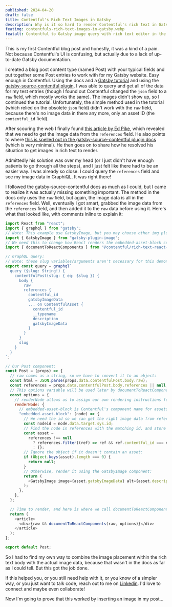 ```yaml
---
published: 2024-04-20
draft: false
title: Contentful's Rich Text Images in Gatsby
description: Why is it so hard to render Contentful's rich text in Gatsby, specifically images? How I resolved this despite the lack of documentation in 2024.
featimg: contentfuls-rich-text-images-in-gatsby.webp
featalt: Contentful to Gatsby image query with rich text editor in the background.
---
```


This is my first Contentful blog post and honestly, it was a kind of a pain. Not because Contentful's UI is confusing, but actually due to a lack of up-to-date Gatsby documentation.

I created a blog post content type (named Post) with your typical fields and put together some Post entries to work with for my Gatsby website. Easy enough in Contentful. Using the docs and a [Gatsby tutorial](https://youtu.be/kzWIUX3CpuI) and using the [gatsby-source-contentful plugin](https://www.gatsbyjs.com/plugins/gatsby-source-contentful/), I was able to query and get all of the data for my test entries (though I found out Contentful changed the `json` field to a `raw` field, which mostly works the same). The images didn't show up, so I continued the tutorial. Unfortunately, the simple method used in the tutorial (which relied on the obsolete `json` field) didn't work with the `raw` field, because there's no image data in there any more, only an asset ID (the `contentful_id` field).

After scouring the web I finally found [this article by Ed Pike](https://edpike365.medium.com/gatsby-contentful-rich-text-migrate-to-gatsby-source-contentful-version-4-in-early-2021-321904587470), which revealed that we need to get the image data from the `references` field. He also points to where [this is spelled out in the gatsby-source-contentful plugin docs](https://www.npmjs.com/package/gatsby-source-contentful#embedding-an-image-in-a-rich-text-field) (which is very minimal). He then goes on to share how he resolved his situation to get images in rich text to render.

Admittedly his solution was over my head (or I just didn't have enough patients to go through all the steps), and I just felt like there had to be an easier way. I was already so close. I could query the `references` field and see my image data in GraphiQL. It was right there!

I followed the gatsby-source-contentful docs as much as I could, but I came to realize it was actually missing something important. The method in the docs only uses the `raw` field, but again, the image data is all in the `references` field. Well, eventually I got smart, grabbed the image data from the `references` field, and then added it to the `raw` data before using it. Here's what that looked like, with comments inline to explain it:

```javascript
import React from "react";
import { graphql } from "gatsby";
// Note: This example use GatsbyImage, but you may choose other img plugins/components.
import { GatsbyImage } from "gatsby-plugin-image";
// We need this to change how React renders the embedded-asset-block component:
import { documentToReactComponents } from "@contentful/rich-text-react-renderer";

// GraphQL query:
// Note: these slug variables/arguments aren't necessary for this demonstration. They just show how I queried the data for one specific post, based on the slug.
export const query = graphql`
  query ($slug: String!) {
    contentfulPost(slug: { eq: $slug }) {
      body {
        raw
        references {
          contentful_id
          gatsbyImageData
          ... on ContentfulAsset {
            contentful_id
            __typename
            description
            gatsbyImageData
          }
        }
      }
      slug
    }
  }
`;

// Our Post component:
const Post = (props) => {
  // raw comes as a string, so we have to convert it to an object:
  const html = JSON.parse(props.data.contentfulPost.body.raw);
  const references = props.data.contentfulPost.body.references || null; // null if there are no references.
  // This options variable will be used later by documentToReactComponents.
  const options = {
    // renderNode allows us to assign our own rendering instructions for a specified component, overriding whatever instructions React had before.
    renderNode: {
      // embedded-asset-block is Contentful's component name for assets in rich text. We're going to tell React what to do whenever it finds one:
      "embedded-asset-block": (node) => {
        // We need the id so we can get the right image data from references:
        const nodeid = node.data.target.sys.id;
        // Find the node in references with the matching id, and store it in a variable:
        const asset =
          references !== null
            ? references.filter((ref) => ref && ref.contentful_id === nodeid)[0]
            : {};
        // Ignore the object if it doesn't contain an asset:
        if (Object.keys(asset).length === 0) {
          return null;
        }
        // Otherwise, render it using the GatsbyImage component:
        return (
          <GatsbyImage image={asset.gatsbyImageData} alt={asset.description} />
        );
      },
    },
  };

  // Time to render, and here is where we call documentToReactComponents, giving it the instructions we stored in the options variable.
  return (
    <article>
      <div>{raw && documentToReactComponents(raw, options)}</div>
    </article>
  );
};

export default Post;
```

So I had to find my own way to combine the image placement within the rich text body with the actual image data, because that wasn't in the docs as far as I could tell. But this got the job done.

If this helped you, or you still need help with it, or you know of a simpler way, or you just want to talk code, reach out to me on [Linkedin](https://www.linkedin.com/in/joerhoney/). I'd love to connect and maybe even collaborate!

Now I'm going to prove that this worked by inserting an image in my post...
